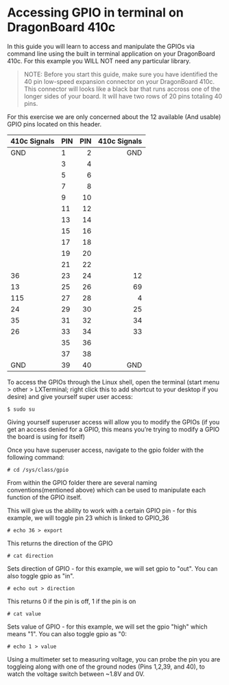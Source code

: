# Accessing GPIO in terminal on DragonBoard 410c

In this guide you will learn to access and manipulate the GPIOs via command line using the built in terminal application on your DragonBoard 410c. For this example you WILL NOT need any particular library.

> NOTE: Before you start this guide, make sure you have identified the 40 pin low-speed expansion connector on your DragonBoard 410c. This connector will looks like a black bar that runs accross one of the longer sides of your board. It will have two rows of 20 pins totaling 40 pins.

For this exercise we are only concerned about the 12 available (And usable) GPIO pins located on this header.

|  410c Signals |PIN|PIN|  410c Signals |
|:--------------|:--|--:|--------------:|
|    GND        |1  |2  |GND            |
|               |3  |4  |               |
|               |5  |6  |               |
|               |7  |8  |               |
|               |9  |10 |               |
|               |11 |12 |               |
|               |13 |14 |               |
|               |15 |16 |               |
|               |17 |18 |               |
|               |19 |20 |               |
|               |21 |22 |               |
|    36         |23 |24 | 12            |
|    13         |25 |26 | 69            |
|    115        |27 |28 | 4             |
|    24         |29 |30 | 25            |
|    35         |31 |32 | 34            |
|    26         |33 |34 | 33            |
|               |35 |36 |               |
|               |37 |38 |               |
|    GND        |39 |40 |GND            |


To access the GPIOs through the Linux shell, open the terminal (start menu > other > LXTerminal; right click this to add shortcut to your desktop if you desire) and give yourself super user access:

```shell
$ sudo su
```

Giving yourself superuser access will allow you to modify the GPIOs (if you get an access denied for a GPIO, this means you’re trying to modify a GPIO the board is using for itself)

Once you have superuser access, navigate to the gpio folder with the following command:

```shell
# cd /sys/class/gpio
```

From within the GPIO folder there are several naming conventions(mentioned above) which can be used to manipulate each function of the GPIO itself.


This will give us the ability to work with a certain GPIO pin - for this example, we will toggle pin 23 which is linked to GPIO_36
```shell
# echo 36 > export
```

This returns the direction of the GPIO
```shell
# cat direction
```

Sets direction of GPIO - for this example, we will set gpio to "out". You can also toggle gpio as "in".
```shell
# echo out > direction
```

This returns 0 if the pin is off, 1 if the pin is on
```shell
# cat value
```

Sets value of GPIO - for this example, we will set the gpio "high" which means "1". You can also toggle gpio as "0:
```shell
# echo 1 > value
```

Using a multimeter set to measuring voltage, you can probe the pin you are toggleing along with one of the ground nodes (Pins 1,2,39, and 40), to watch the voltage switch between ~1.8V and 0V.


